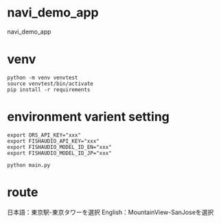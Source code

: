 # navi_demo_app
navi_demo_app

# venv

```
python -m venv venvtest
source venvtest/bin/activate
pip install -r requirements
```

# environment varient setting

```
export ORS_API_KEY="xxx"
export FISHAUDIO_API_KEY="xxx"
export FISHAUDIO_MODEL_ID_EN="xxx"
export FISHAUDIO_MODEL_ID_JP="xxx"
```

```
python main.py
```

# route

日本語：東京駅-東京タワーを選択
English：MountainView-SanJoseを選択
